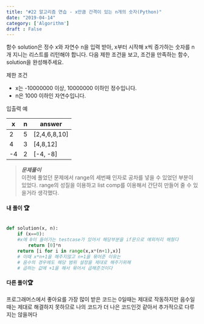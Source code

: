 ```yaml
---
title: "#22 알고리즘 연습 - x만큼 간격이 있는 n개의 숫자(Python)"
date: "2019-04-14"
category: ['Algorithm']
draft : False
---
```



함수 solution은 정수 x와 자연수 n을 입력 받아, 
x부터 시작해 x씩 증가하는 숫자를 n개 지니는 리스트를 리턴해야 합니다. 
다음 제한 조건을 보고, 조건을 만족하는 함수, solution을 완성해주세요.


제한 조건

* x는 -10000000 이상, 10000000 이하인 정수입니다.
* n은 1000 이하인 자연수입니다.
  

입출력 예

|x	|n	|answer|
|-|-|-|
|2	|5	|[2,4,6,8,10]|
|4	|3	|[4,8,12]|
|-4|	2|	[-4, -8]|



>__*문제풀이*__   
이전에 풀었던 문제에서
range의 세번째 인자로 공차를 넣을 수 있었던 부분이 있었다.
range의 성질을 이용하고 list comp를 이용해서 간단히 만들어 줄 수 있을거라 생각했다.

#### 내 풀이 🏆
```python

def solution(x, n):
    if (x==0):                    
    #x에 0이 들어가는 testcase가 있어서 해당부분을 if문으로 예외처리 해줬다
        return [0]*n
    return [i for i in range(x,x*(n+1),x)]  
    # 이때 x*n+1을 해주지않고 n+1을 묶어준 이유는 
    # 음수의 경우에도 해당 범위 설정을 제대로 해주기위해
    # 곱하는 값에 +1을 해서 묶어서 곱해준것이다

```

#### 다른 풀이🏆

프로그래머스에서 좋아요를 가장 많이 받은 코드는 0일때는 제대로 작동하지만
음수일때는 제대로 해결하지 못하므로 나의 코드가 더 나은 코드인것 같아서 추가적으로
다루지는 않을꺼다